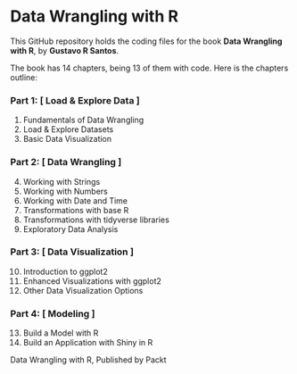 # Data Wrangling with R

This GitHub repository holds the coding files for the book **Data Wrangling with R**, by **Gustavo R Santos**.

The book has 14 chapters, being 13 of them with code.
Here is the chapters outline:

### Part 1: [ Load & Explore Data ]
1. Fundamentals of Data Wrangling
2. Load & Explore Datasets
3. Basic Data Visualization

### Part 2: [ Data Wrangling ] 
4. Working with Strings
5. Working with Numbers
6. Working with Date and Time
7. Transformations with base R
8. Transformations with tidyverse libraries
9. Exploratory Data Analysis

### Part 3: [ Data Visualization ] 
10.	Introduction to ggplot2
11.	Enhanced Visualizations with ggplot2
12.	Other Data Visualization Options

### Part 4: [ Modeling ] 
13.	Build a Model with R
14.	Build an Application with Shiny in R



Data Wrangling with R, Published by Packt
